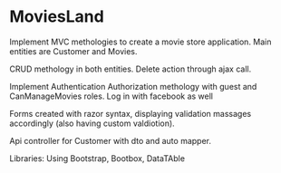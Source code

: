 # MoviesLand
Implement MVC methologies to create a movie store application. Main entities are Customer and Movies.

CRUD methology in both entities. Delete action through ajax call. 

Implement Authentication Authorization methology with guest and CanManageMovies roles. 
Log in with facebook as well

Forms created with razor syntax, displaying validation massages accordingly (also having custom valdiotion). 

Api controller for Customer with dto and auto mapper. 

Libraries:
Using Bootstrap, Bootbox, DataTAble
